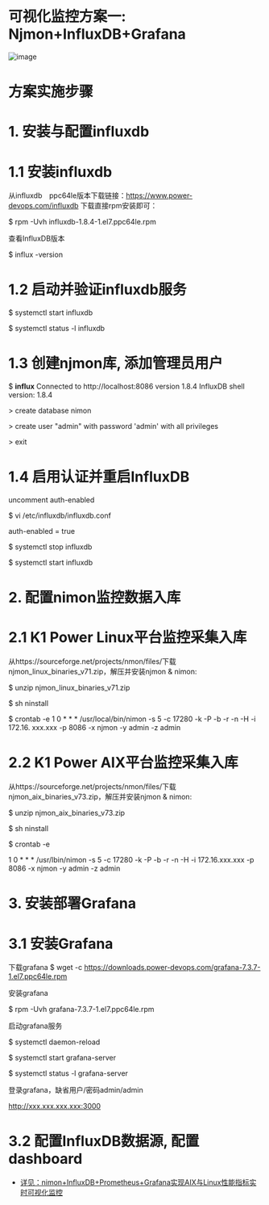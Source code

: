 # 可视化监控方案一: Njmon+InfluxDB+Grafana

![image](https://github.com/DBres4Power/monitor_Power_AIX_Linux/blob/main/Solution_1_Njmon%2BInfluxDB%2BGrafana/Solution_1.jpg)

# 方案实施步骤

# 1. 安装与配置influxdb

# 1.1 安装influxdb

从influxdb　ppc64le版本下载链接：https://www.power-devops.com/influxdb 下载直接rpm安装即可：

$ rpm -Uvh influxdb-1.8.4-1.el7.ppc64le.rpm

查看InfluxDB版本

$ influx -version

# 1.2 启动并验证influxdb服务

$ systemctl start influxdb

$ systemctl status -l influxdb

# 1.3 创建njmon库, 添加管理员用户

$ **influx**
Connected to http://localhost:8086 version 1.8.4
InfluxDB shell version: 1.8.4

\> create database nimon

\> create user "admin" with password 'admin' with all privileges

\> exit

# 1.4 启用认证并重启InfluxDB

uncomment auth-enabled

$ vi /etc/influxdb/influxdb.conf

auth-enabled = true

$ systemctl stop influxdb

$ systemctl start influxdb

# 2. 配置nimon监控数据入库

# 2.1	K1 Power Linux平台监控采集入库

从https://sourceforge.net/projects/nmon/files/下载njmon_linux_binaries_v71.zip，解压并安装njmon & nimon:

$ unzip njmon_linux_binaries_v71.zip

$ sh ninstall

$ crontab -e
1 0 * * *  /usr/local/bin/nimon -s 5 -c 17280 -k -P -b -r -n -H  -i 172.16. xxx.xxx -p 8086 -x njmon -y admin -z admin

# 2.2	K1 Power AIX平台监控采集入库

从https://sourceforge.net/projects/nmon/files/下载njmon_aix_binaries_v73.zip，解压并安装njmon & nimon:

$ unzip njmon_aix_binaries_v73.zip

$ sh ninstall

$ crontab -e

1 0 * * *  /usr/lbin/nimon -s 5 -c 17280 -k -P -b -r -n -H  -i 172.16.xxx.xxx -p 8086 -x njmon -y admin -z admin


# 3. 安装部署Grafana

# 3.1 安装Grafana
下载grafana $ wget -c https://downloads.power-devops.com/grafana-7.3.7-1.el7.ppc64le.rpm

安装grafana

$  rpm -Uvh grafana-7.3.7-1.el7.ppc64le.rpm

启动grafana服务

$ systemctl daemon-reload

$ systemctl start grafana-server

$ systemctl status -l grafana-server

登录grafana，缺省用户/密码admin/admin

http://xxx.xxx.xxx.xxx:3000

# 3.2	配置InfluxDB数据源, 配置dashboard

* [详见：nimon+InfluxDB+Prometheus+Grafana实现AIX与Linux性能指标实时可视化监控](https://github.com/DBres4Power/monitor_K1Power_AIX_Linux/releases/download/nimon_solution/Nimon.InfluxDB.Prometheus.Grafana_Solutions.pdf)
